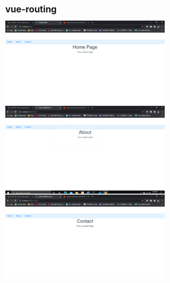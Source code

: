# vue-routing
![alt](https://github.com/TalithaSevrillaD/VueRouter/blob/master/Homepage.PNG?raw=true)
![alt](https://github.com/TalithaSevrillaD/VueRouter/blob/master/About.PNG?raw=true)
![alt](https://github.com/TalithaSevrillaD/VueRouter/blob/master/Contact.PNG?raw=true)
